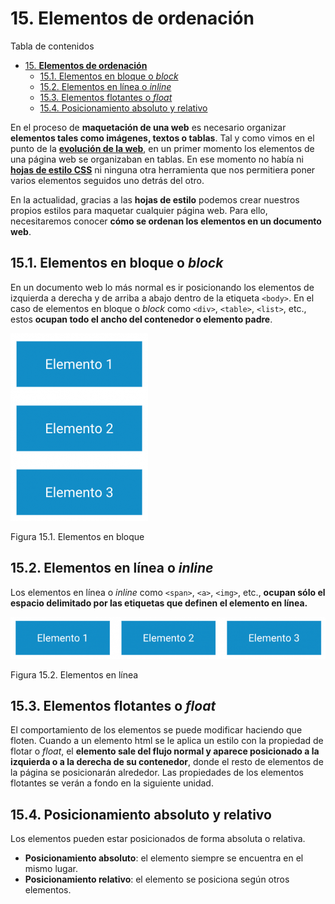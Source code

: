 # 15. **Elementos de ordenación**

Tabla de contenidos

- [15. **Elementos de ordenación**](#15-elementos-de-ordenación)
  - [15.1. Elementos en bloque o *block*](#151-elementos-en-bloque-o-block)
  - [15.2. Elementos en línea o *inline*](#152-elementos-en-línea-o-inline)
  - [15.3. Elementos flotantes o *float*](#153-elementos-flotantes-o-float)
  - [15.4. Posicionamiento absoluto y relativo](#154-posicionamiento-absoluto-y-relativo)

En el proceso de **maquetación de una web** es necesario organizar **elementos tales como imágenes, textos o tablas**. Tal y como vimos en el punto de la [**evolución de la web**](https://github.com/Sergio-Rey-Personal/DIW/blob/master/UD01_Disenyo_web_Caractaristicas_elementos_basicos_y_etapas_para_su_desarrollo/UD01_01_EdicionDelDisenyoWeb.md), en un primer momento los elementos de una página web se organizaban en tablas. En ese momento no había ni [**hojas de estilo CSS**](https://github.com/Sergio-Rey-Personal/DIW/blob/master/UD02%20Guia_de_estilo_web/UD02_01_QueEsUnaGuiaDeEstilos.md) ni ninguna otra herramienta que nos permitiera poner varios elementos seguidos uno detrás del otro.

En la actualidad, gracias a las **hojas de estilo** podemos crear nuestros propios estilos para maquetar cualquier página web. Para ello, necesitaremos conocer **cómo se ordenan los elementos en un documento web**.

## 15.1. Elementos en bloque o *block*

En un documento web lo más normal es ir posicionando los elementos de izquierda a derecha y de arriba a abajo dentro de la etiqueta `<body>`. En el caso de elementos en bloque o *block* como `<div>`, `<table>`, `<list>`, etc., estos **ocupan todo el ancho del contenedor o elemento padre**.

![elemento bloque html](img/elemento-bloque-html.png)

Figura 15.1. Elementos en bloque

## 15.2. Elementos en línea o *inline*

Los elementos en línea o *inline* como `<span>`, `<a>`, `<img>`, etc., **ocupan sólo el espacio delimitado por las etiquetas que definen el elemento en línea.**

![elemento en linea html](img/elemento-en-linea-html.png)

Figura 15.2. Elementos en línea

## 15.3. Elementos flotantes o *float*

El comportamiento de los elementos se puede modificar haciendo que floten. Cuando a un elemento html se le aplica un estilo con la propiedad de flotar o *float*, el **elemento sale del flujo normal y aparece posicionado a la izquierda o a la derecha de su contenedor**, donde el resto de elementos de la página se posicionarán alrededor. Las propiedades de los elementos flotantes se verán a fondo en la siguiente unidad.

## 15.4. Posicionamiento absoluto y relativo

Los elementos pueden estar posicionados de forma absoluta o relativa.

-   **Posicionamiento absoluto**: el elemento siempre se encuentra en el mismo lugar.
-   **Posicionamiento relativo**: el elemento se posiciona según otros elementos.